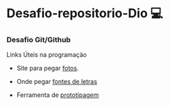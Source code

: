 # Desafio-repositorio-Dio 💻
### Desafio Git/Github
Links Úteis na programação

* Site para pegar [fotos](https://unsplash.com/).

* Onde pegar [fontes de letras](https://fonts.google.com/)

* Ferramenta de [prototipagem](https://www.figma.com/)
